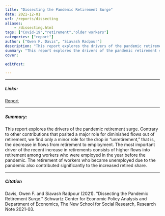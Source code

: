 ```yaml
---
title: "Dissecting the Pandemic Retirement Surge" 
date: 2021-12-01
url: /reports/dissecting
aliases: 
    - /dissecting.html
tags: ["Covid-19","retirement","older workers"]
categories: ["report"]
author: ["Owen F. Davis", "Siavash Radpour"]
description: "This report explores the drivers of the pandemic retirement surge, finding that it was driven primarily by increased transitions to retirement." 
summary: "This report explores the drivers of the pandemic retirement surge. Contrary to other contributions that posited a major role for diminished flows out of retirement, we find that increased transitions from the labor force to retirement drove the trend."
cover:

editPost:

---
```


---

##### Links:

[Report](https://www.economicpolicyresearch.org/images/Retirement_Project/Research_Note_Dissecting_Retirement_Surge__2021-03.pdf)

---

##### Summary:

This report explores the drivers of the pandemic retirement surge. Contrary to other contributions that posited a major role for diminished flows out of retirement, we find only a minor role for the drop in “unretirement,” that is, the decrease in flows from retirement to employment. The most important driver of the recent increase in retirements consists of higher flows into retirement among workers who were employed in the year before the pandemic. The retirement of workers who became unemployed due to the pandemic also contributed significantly to the increased retired share.


---

##### Citation

Davis, Owen F. and Siavash Radpour (2021). "Dissecting the Pandemic Retirement Surge." Schwartz Center for Economic Policy Analysis and Department of Economics, The New School for Social Research, Research Note 2021-03. 
